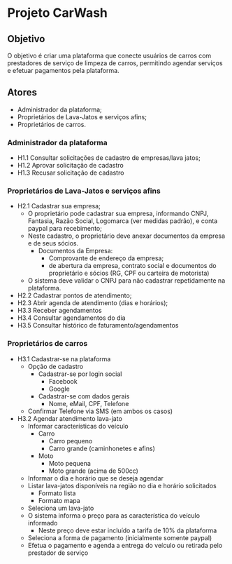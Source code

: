 # Projeto CarWash

## Objetivo
O objetivo é criar uma plataforma que conecte usuários de carros com prestadores de serviço de limpeza de carros, permitindo agendar serviços e efetuar pagamentos pela plataforma.

## Atores
* Administrador da plataforma;
* Proprietários de Lava-Jatos e serviços afins;
* Proprietários de carros.

### Administrador da plataforma
* H1.1 Consultar solicitações de cadastro de empresas/lava jatos;
* H1.2 Aprovar solicitação de cadastro
* H1.3 Recusar solicitação de cadastro

### Proprietários de Lava-Jatos e serviços afins
* H2.1 Cadastrar sua empresa;
	* O proprietário pode cadastrar sua empresa, informando CNPJ, Fantasia, Razão Social, Logomarca (ver medidas padrão), e conta paypal para recebimento;
	* Neste cadastro, o proprietário deve anexar documentos da empresa e de seus sócios.
		* Documentos da Empresa:
			* Comprovante de endereço da empresa;
			* de abertura da empresa, contrato social e documentos do proprietário e sócios (RG, CPF ou carteira de motorista)
	* O sistema deve validar o CNPJ para não cadastrar repetidamente na plataforma.
* H2.2 Cadastrar pontos de atendimento;
* H2.3 Abrir agenda de atendimento (dias e horários);
* H3.3 Receber agendamentos
* H3.4 Consultar agendamentos do dia
* H3.5 Consultar histórico de faturamento/agendamentos

### Proprietários de carros
* H3.1 Cadastrar-se na plataforma
	* Opção de cadastro
		* Cadastrar-se por login social
			* Facebook
			* Google
		* Cadastrar-se com dados gerais
			* Nome, eMail, CPF, Telefone
	* Confirmar Telefone via SMS (em ambos os casos)
* H3.2 Agendar atendimento lava-jato
	* Informar características do veículo
		* Carro
			* Carro pequeno
			* Carro grande (caminhonetes e afins)
		* Moto
			* Moto pequena
			* Moto grande (acima de 500cc)
	* Informar o dia e horário que se deseja agendar
	* Listar lava-jatos disponíveis na região no dia e horário solicitados
		* Formato lista
		* Formato mapa
	* Seleciona um lava-jato
	* O sistema informa o preço para as característica do veículo informado 
		* Neste preço deve estar incluído a tarifa de 10% da plataforma
	* Seleciona a forma de pagamento (inicialmente somente paypal)
	* Efetua o pagamento e agenda a entrega do veículo ou retirada pelo prestador de serviço